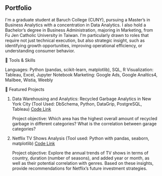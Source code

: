 ## Portfolio

I'm a graduate student at Baruch College (CUNY), pursuing a Master’s in Business Analytics with a concentration in Data Analytics. I also hold a Bachelor’s degree in Business Administration, majoring in Marketing, from Fu Jen Catholic University in Taiwan.
I'm particularly drawn to roles that require not just technical execution, but also strategic insight, such as identifying growth opportunities, improving operational efficiency, or understanding consumer behavior.

🔧 Tools & Skills

Languages: Python (pandas, scikit-learn, matplotlib), SQL, R
Visualization: Tableau, Excel, Jupyter Notebook
Marketing: Google Ads, Google Analtics4, Mailbee, Wistia, Weebly

📁 Featured Projects

1. Data Warehousing and Analytics: Recycled Garbage Analytics in New York City
   (Tool Used: DbSchema, Python, DataGrip, PostgreSQL, Tableau) [Code Link](https://github.com/YulunTsai/Data_Warehousing_for_Anlaytics)

   Project objective: Which area has the highest overall amount of recycled garbage in different categories? What is the correlation between garage categories?

3. Netflix TV Shows Analysis
   (Tool used: Python with pandas, seaborn, matplotlib) [Code Link](https://github.com/YulunTsai/Netflix_Data_Analysis)

   Project objective: Explore the annual trends of TV shows in terms of country, duration (number of seasons), and added year or month, as well as their potential correlation with genres. Based on these insights, provide recommendations for Netflix’s future investment strategies.
